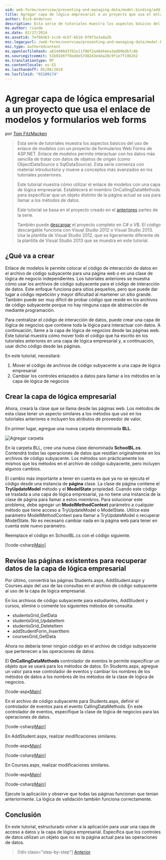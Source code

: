 ```yaml
---
uid: web-forms/overview/presenting-and-managing-data/model-binding/adding-business-logic-layer
title: Agregar capa de lógica empresarial a un proyecto que usa el enlace de modelos y formularios web forms | Microsoft Docs
author: Rick-Anderson
description: Esta serie de tutoriales muestra los aspectos básicos del uso de enlace de modelos con un proyecto de formularios Web Forms de ASP.NET. Enlace de modelos permite interactuar con los datos más sencilla de...
ms.author: riande
ms.date: 02/27/2014
ms.assetid: 7ef664b3-1cc8-4cbf-bb18-9f0f3a3ada2b
msc.legacyurl: /web-forms/overview/presenting-and-managing-data/model-binding/adding-business-logic-layer
msc.type: authoredcontent
ms.openlocfilehash: a824d06d3781e11706f2a48d44ea3ad89bdb7c8b
ms.sourcegitcommit: 51b01b6ff8edde57d8243e4da28c9f1e7f1962b2
ms.translationtype: MT
ms.contentlocale: es-ES
ms.lasthandoff: 05/06/2019
ms.locfileid: "65109174"
---
```

# <a name="adding-business-logic-layer-to-a-project-that-uses-model-binding-and-web-forms"></a>Agregar capa de lógica empresarial a un proyecto que usa el enlace de modelos y formularios web forms

por [Tom FitzMacken](https://github.com/tfitzmac)

> Esta serie de tutoriales muestra los aspectos básicos del uso de enlace de modelos con un proyecto de formularios Web Forms de ASP.NET. Enlace de modelos permite interactuar con los datos más sencilla de tratar con datos de objetos de origen (como ObjectDataSource o SqlDataSource). Esta serie comienza con material introductorio y mueve a conceptos más avanzados en los tutoriales posteriores.
> 
> Este tutorial muestra cómo utilizar el enlace de modelos con una capa de lógica empresarial. Establecerá el miembro OnCallingDataMethods para especificar que un objeto distinto de la página actual se usa para llamar a los métodos de datos.
> 
> Este tutorial se basa en el proyecto creado en el [anteriores](retrieving-data.md) partes de la serie.
> 
> También puede [descargar](https://go.microsoft.com/fwlink/?LinkId=286116) el proyecto completo en C# o VB. El código descargable funciona con Visual Studio 2012 o Visual Studio 2013. Usa la plantilla de Visual Studio 2012, que es ligeramente diferente de la plantilla de Visual Studio 2013 que se muestra en este tutorial.

## <a name="what-youll-build"></a>¿Qué va a crear

Enlace de modelos le permite colocar el código de interacción de datos en el archivo de código subyacente para una página web o en una clase de lógica de negocio independientes. Los tutoriales anteriores se muestra cómo usar los archivos de código subyacente para el código de interacción de datos. Este enfoque funciona para sitios pequeños, pero que puede dar lugar a código repetición y mayor dificultad al mantener un sitio grande. También puede ser muy difícil de probar código que reside en los archivos de código subyacente porque no hay ninguna capa de abstracción de mediante programación.

Para centralizar el código de interacción de datos, puede crear una capa de lógica de negocios que contiene toda la lógica para interactuar con datos. A continuación, llame a la capa de lógica de negocios desde las páginas web. Este tutorial muestra cómo mover todo el código que ha escrito en los tutoriales anteriores en una capa de lógica empresarial y, a continuación, usar dicho código desde las páginas.

En este tutorial, necesitará:

1. Mover el código de archivos de código subyacente a una capa de lógica empresarial
2. Cambiar los controles enlazados a datos para llamar a los métodos en la capa de lógica de negocios

## <a name="create-business-logic-layer"></a>Crear la capa de lógica empresarial

Ahora, creará la clase que se llama desde las páginas web. Los métodos de esta clase tener un aspecto similares a los métodos que usó en los tutoriales anteriores e incluyen los atributos de proveedor de valor.

En primer lugar, agregue una nueva carpeta denominada **BLL**.

![Agregar carpeta](adding-business-logic-layer/_static/image1.png)

En la carpeta BLL, cree una nueva clase denominada **SchoolBL.cs**. Contendrá todas las operaciones de datos que residían originalmente en los archivos de código subyacente. Los métodos son prácticamente los mismos que los métodos en el archivo de código subyacente, pero incluyen algunos cambios.

El cambio más importante a tener en cuenta es que ya no se ejecuta el código desde una instancia de **página** clase. La clase de página contiene el **TryUpdateModel** método y el **ModelState** propiedad. Cuando este código se traslada a una capa de lógica empresarial, ya no tiene una instancia de la clase de página para llamar a estos miembros. Para solucionar este problema, debe agregar un **ModelMethodContext** parámetro a cualquier método que tiene acceso a TryUpdateModel o ModelState. Utilice este parámetro ModelMethodContext para llamar a TryUpdateModel o recuperar ModelState. No es necesario cambiar nada en la página web para tener en cuenta este nuevo parámetro.

Reemplace el código en SchoolBL.cs con el código siguiente.

[!code-csharp[Main](adding-business-logic-layer/samples/sample1.cs)]

## <a name="revise-existing-pages-to-retrieve-data-from-business-logic-layer"></a>Revise las páginas existentes para recuperar datos de la capa de lógica empresarial

Por último, convertirá las páginas Students.aspx, AddStudent.aspx y Courses.aspx del uso de las consultas en el archivo de código subyacente al uso de la capa de lógica empresarial.

En los archivos de código subyacente para estudiantes, AddStudent y cursos, elimine o comente los siguientes métodos de consulta:

- studentsGrid\_GetData
- studentsGrid\_UpdateItem
- studentsGrid\_DeleteItem
- addStudentForm\_InsertItem
- coursesGrid\_GetData

Ahora no debería tener ningún código en el archivo de código subyacente que pertenecen a las operaciones de datos.

El **OnCallingDataMethods** controlador de eventos le permite especificar un objeto que se usará para los métodos de datos. En Students.aspx, agregue un valor para ese controlador de eventos y cambiar los nombres de los métodos de datos a los nombres de los métodos de la clase de lógica de negocios.

[!code-aspx[Main](adding-business-logic-layer/samples/sample2.aspx?highlight=3-4,8)]

En el archivo de código subyacente para Students.aspx, definir el controlador de eventos para el evento CallingDataMethods. En este controlador de eventos, especifique la clase de lógica de negocios para las operaciones de datos.

[!code-csharp[Main](adding-business-logic-layer/samples/sample3.cs)]

En AddStudent.aspx, realizar modificaciones similares.

[!code-aspx[Main](adding-business-logic-layer/samples/sample4.aspx?highlight=3-4)]

[!code-csharp[Main](adding-business-logic-layer/samples/sample5.cs)]

En Courses.aspx, realizar modificaciones similares.

[!code-aspx[Main](adding-business-logic-layer/samples/sample6.aspx?highlight=3-4)]

[!code-csharp[Main](adding-business-logic-layer/samples/sample7.cs)]

Ejecute la aplicación y observe que todas las páginas funcionan que tenían anteriormente. La lógica de validación también funciona correctamente.

## <a name="conclusion"></a>Conclusión

En este tutorial, estructurado volver a la aplicación para usar una capa de acceso a datos y la capa de lógica empresarial. Especifica que los controles de datos utilizan un objeto que no es la página actual para las operaciones de datos.

> [!div class="step-by-step"]
> [Anterior](using-query-string-values-to-retrieve-data.md)
